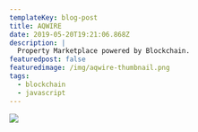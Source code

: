 ```yaml
---
templateKey: blog-post
title: AQWIRE
date: 2019-05-20T19:21:06.868Z
description: |
  Property Marketplace powered by Blockchain.
featuredpost: false
featuredimage: /img/aqwire-thumbnail.png
tags:
  - blockchain
  - javascript
---
```

![](/img/aqwire.svg)
